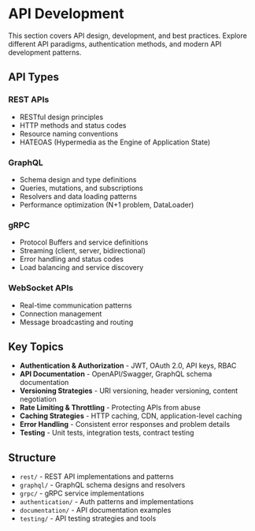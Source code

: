 # API Development

This section covers API design, development, and best practices. Explore different API paradigms, authentication methods, and modern API development patterns.

## API Types

### REST APIs
- RESTful design principles
- HTTP methods and status codes
- Resource naming conventions
- HATEOAS (Hypermedia as the Engine of Application State)

### GraphQL
- Schema design and type definitions
- Queries, mutations, and subscriptions
- Resolvers and data loading patterns
- Performance optimization (N+1 problem, DataLoader)

### gRPC
- Protocol Buffers and service definitions
- Streaming (client, server, bidirectional)
- Error handling and status codes
- Load balancing and service discovery

### WebSocket APIs
- Real-time communication patterns
- Connection management
- Message broadcasting and routing

## Key Topics

- **Authentication & Authorization** - JWT, OAuth 2.0, API keys, RBAC
- **API Documentation** - OpenAPI/Swagger, GraphQL schema documentation
- **Versioning Strategies** - URI versioning, header versioning, content negotiation
- **Rate Limiting & Throttling** - Protecting APIs from abuse
- **Caching Strategies** - HTTP caching, CDN, application-level caching
- **Error Handling** - Consistent error responses and problem details
- **Testing** - Unit tests, integration tests, contract testing

## Structure

- `rest/` - REST API implementations and patterns
- `graphql/` - GraphQL schema designs and resolvers
- `grpc/` - gRPC service implementations
- `authentication/` - Auth patterns and implementations
- `documentation/` - API documentation examples
- `testing/` - API testing strategies and tools